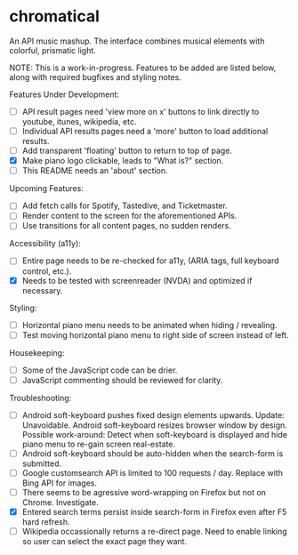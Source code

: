 # chromatical
An API music mashup. The interface combines musical elements with colorful, prismatic light. 

NOTE: This is a work-in-progress. Features to be added are listed below, along with required bugfixes and styling notes.

Features Under Development:
  * [ ] API result pages need 'view more on x' buttons to link directly to youtube, itunes, wikipedia, etc.
  * [ ] Individual API results pages need a 'more' button to load additional results.
  * [ ] Add transparent 'floating' button to return to top of page.
  * [x] Make piano logo clickable, leads to "What is?" section.
  * [ ] This README needs an 'about' section.

Upcoming Features:
  * [ ] Add fetch calls for Spotify, Tastedive, and Ticketmaster.
  * [ ] Render content to the screen for the aforementioned APIs.
  * [ ] Use transitions for all content pages, no sudden renders.

Accessibility (a11y):
  * [ ] Entire page needs to be re-checked for a11y, (ARIA tags, full keyboard control, etc.).
  * [x] Needs to be tested with screenreader (NVDA) and optimized if necessary.
 
Styling:
  * [ ] Horizontal piano menu needs to be animated when hiding / revealing.
  * [ ] Test moving horizontal piano menu to right side of screen instead of left.
      
Housekeeping:
  * [ ] Some of the JavaScript code can be drier. 
  * [ ] JavaScript commenting should be reviewed for clarity.
   
Troubleshooting:
  * [ ] Android soft-keyboard pushes fixed design elements upwards. 
    	Update: Unavoidable. Android soft-keyboard resizes browser window by design.
    	Possible work-around: Detect when soft-keyboard is displayed and hide piano menu to re-gain screen real-estate.
  * [ ] Android soft-keyboard should be auto-hidden when the search-form is submitted.
  * [ ] Google customsearch API is limited to 100 requests / day. 
    	Replace with Bing API for images.
  * [ ] There seems to be agressive word-wrapping on Firefox but not on Chrome. Investigate.
  * [x] Entered search terms persist inside search-form in Firefox even after F5 hard refresh.
  * [ ] Wikipedia occassionally returns a re-direct page. 
    	Need to enable linking so user can select the exact page they want.
